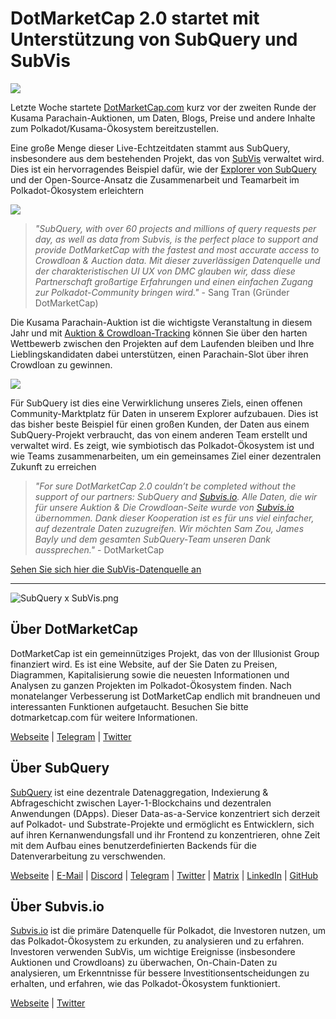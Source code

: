 # DotMarketCap 2.0 startet mit Unterstützung von SubQuery und SubVis

![](https://cdn-images-1.medium.com/max/1600/1*fIxEXupCMUaaMsWQbA7zFQ.gif)

Letzte Woche startete [DotMarketCap.com](https://dotmarketcap.com/) kurz vor der zweiten Runde der Kusama Parachain-Auktionen, um Daten, Blogs, Preise und andere Inhalte zum Polkadot/Kusama-Ökosystem bereitzustellen.

Eine große Menge dieser Live-Echtzeitdaten stammt aus SubQuery, insbesondere aus dem bestehenden Projekt, das von [SubVis](https://explorer.subquery.network/subquery/subvis-io/kusama-auction) verwaltet wird. Dies ist ein hervorragendes Beispiel dafür, wie der [Explorer von SubQuery](https://explorer.subquery.network/) und der Open-Source-Ansatz die Zusammenarbeit und Teamarbeit im Polkadot-Ökosystem erleichtern

![](https://cdn-images-1.medium.com/max/1600/1*-UL84MrIB3TtZBkDPwLMmw.png)

> _"SubQuery, with over 60 projects and millions of query requests per day, as well as data from Subvis, is the perfect place to support and provide DotMarketCap with the fastest and most accurate access to Crowdloan & Auction data. Mit dieser zuverlässigen Datenquelle und der charakteristischen UI UX von DMC glauben wir, dass diese Partnerschaft großartige Erfahrungen und einen einfachen Zugang zur Polkadot-Community bringen wird."_ - Sang Tran (Gründer DotMarketCap)

Die Kusama Parachain-Auktion ist die wichtigste Veranstaltung in diesem Jahr und mit [Auktion & Crowdloan-Tracking](https://dotmarketcap.com/auction) können Sie über den harten Wettbewerb zwischen den Projekten auf dem Laufenden bleiben und Ihre Lieblingskandidaten dabei unterstützen, einen Parachain-Slot über ihren Crowdloan zu gewinnen.

![](https://cdn-images-1.medium.com/max/1600/1*n_y-1CUv1BcU2bzCs15djA.png)

Für SubQuery ist dies eine Verwirklichung unseres Ziels, einen offenen Community-Marktplatz für Daten in unserem Explorer aufzubauen. Dies ist das bisher beste Beispiel für einen großen Kunden, der Daten aus einem SubQuery-Projekt verbraucht, das von einem anderen Team erstellt und verwaltet wird. Es zeigt, wie symbiotisch das Polkadot-Ökosystem ist und wie Teams zusammenarbeiten, um ein gemeinsames Ziel einer dezentralen Zukunft zu erreichen

> _"For sure DotMarketCap 2.0 couldn’t be completed without the support of our partners: SubQuery and [Subvis.io](http://subvis.io/). Alle Daten, die wir für unsere Auktion & Die Crowdloan-Seite wurde von [Subvis.io](http://subvis.io/) übernommen. Dank dieser Kooperation ist es für uns viel einfacher, auf dezentrale Daten zuzugreifen. Wir möchten Sam Zou, James Bayly und dem gesamten SubQuery-Team unseren Dank aussprechen."_ - DotMarketCap

[Sehen Sie sich hier die SubVis-Datenquelle an](https://explorer.subquery.network/subquery/subvis-io/kusama-auction)

---

![SubQuery x SubVis.png](https://cdn-images-1.medium.com/max/1600/1*ZOtmJdlgr-5H4BAt2gVKLw.png)

## **Über DotMarketCap**

DotMarketCap ist ein gemeinnütziges Projekt, das von der Illusionist Group finanziert wird. Es ist eine Website, auf der Sie Daten zu Preisen, Diagrammen, Kapitalisierung sowie die neuesten Informationen und Analysen zu ganzen Projekten im Polkadot-Ökosystem finden. Nach monatelanger Verbesserung ist DotMarketCap endlich mit brandneuen und interessanten Funktionen aufgetaucht. Besuchen Sie bitte dotmarketcap.com für weitere Informationen.

[Webseite](http://dotmarketcap.com/) | [Telegram](https://t.me/DotMarketCap_ANN) | [Twitter](https://twitter.com/DotMarketCap?ref_src=twsrc%5Egoogle%7Ctwcamp%5Eserp%7Ctwgr%5Eauthor)

## **Über SubQuery**

[SubQuery](https://subquery.network/) ist eine dezentrale Datenaggregation, Indexierung & Abfrageschicht zwischen Layer-1-Blockchains und dezentralen Anwendungen (DApps). Dieser Data-as-a-Service konzentriert sich derzeit auf Polkadot- und Substrate-Projekte und ermöglicht es Entwicklern, sich auf ihren Kernanwendungsfall und ihr Frontend zu konzentrieren, ohne Zeit mit dem Aufbau eines benutzerdefinierten Backends für die Datenverarbeitung zu verschwenden.

[Webseite](https://subquery.network/) | [E-Mail](mailto:hello@subquery.network) | [Discord](https://discord.com/invite/78zg8aBSMG) | [Telegram](https://t.me/subquerynetwork) | [Twitter](https://twitter.com/subquerynetwork) | [Matrix](https://matrix.to/#/#subquery:matrix.org) | [LinkedIn](https://www.linkedin.com/company/subquery) | [GitHub](https://github.com/subquery)

## **Über Subvis.io**

[Subvis.io](https://dotmarketcap.com/blog-detail/541/Subvis.io) ist die primäre Datenquelle für Polkadot, die Investoren nutzen, um das Polkadot-Ökosystem zu erkunden, zu analysieren und zu erfahren. Investoren verwenden SubVis, um wichtige Ereignisse (insbesondere Auktionen und Crowdloans) zu überwachen, On-Chain-Daten zu analysieren, um Erkenntnisse für bessere Investitionsentscheidungen zu erhalten, und erfahren, wie das Polkadot-Ökosystem funktioniert.

[Webseite](https://www.subvis.io/) | [Twitter](https://twitter.com/subvisioapp)
